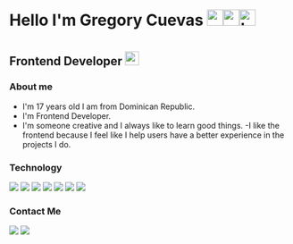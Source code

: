 <h1>Hello I'm Gregory Cuevas <img width="29"src="https://img.icons8.com/fluency/48/000000/programming.png" alt="programming"/><img width="29"  src="https://img.icons8.com/3d-fluency/94/positive-dynamic.png" alt="positive-dynamic"/><img width="29"  src="https://img.icons8.com/3d-fluency/94/hard-working.png" alt="hard-working"/><h1/>
<h2>Frontend Developer <img width="25"  src="https://img.icons8.com/fluency/48/microsoft-paint.png" alt="microsoft-paint"/></h2>
<h3>About me</h3> 
  
- I'm 17 years old I am from Dominican Republic.
- I'm Frontend Developer.
- I'm someone creative and I always like to learn good things.
-I like the frontend because I feel like I help users have a better experience in the projects I do.

<h3>Technology</h3>
 <div>
<img src="https://img.shields.io/badge/-HTML5-333333?logo=HTML5"><img/>
<img src="https://img.shields.io/badge/CSS-333333?style=flat&logo=CSS3&logoColor=blue"><img/>
<img src="https://img.shields.io/badge/Javascript-gray?logo=javascript"><img/>
<img src="https://img.shields.io/badge/React-gray?logo=React"><img/>
<img src="https://img.shields.io/badge/NPM-gray?logo=NPM"><img/>
<img src="https://img.shields.io/badge/GIT-gray?logo=GIT"><img/>
   <img src="https://img.shields.io/badge/Bootstrap-gray?logo=Bootstrap"><img/>
</div>
<h3>Contact Me</h3>
<div>
 <a href="https://www.linkedin.com/in/gregory-cuevas/"><img src="https://img.shields.io/badge/linkedin-0A66C2?style=for-the-badge&logo=linkedin&logoColor=white"><img/><a/>
  <a href="gregoryjunior2101@gmail.com"><img src="https://img.shields.io/badge/Gmail-gray?style=for-the-badge&logo=gmail&logoColor=red"><a/>
</div>



